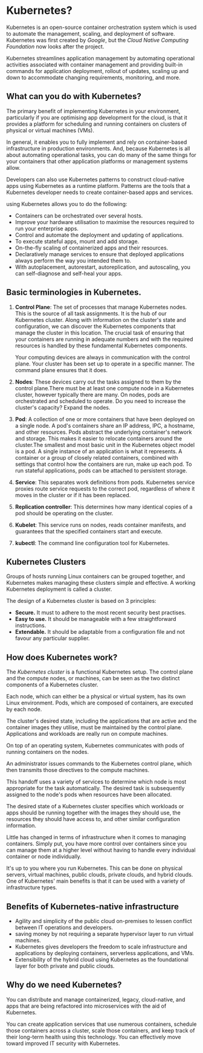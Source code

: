 # Kubernetes?

Kubernetes is an open-source container orchestration system which is used to automate the management, scaling, and deployment of software. Kubernetes was first created by *Google*, but the *Cloud Native Computing Foundation* now looks after the project.

Kubernetes streamlines application management by automating operational activities associated with container management and providing built-in commands for application deployment, rollout of updates, scaling up and down to accommodate changing requirements, monitoring, and more.

## What can you do with Kubernetes?

The primary benefit of implementing Kubernetes in your environment, particularly if you are optimising app development for the cloud, is that it provides a platform for scheduling and running containers on clusters of physical or virtual machines (VMs).

In general, it enables you to fully implement and rely on container-based infrastructure in production environments. And, because Kubernetes is all about automating operational tasks, you can do many of the same things for your containers that other application platforms or management systems allow.

Developers can also use Kubernetes patterns to construct cloud-native apps using Kubernetes as a runtime platform. Patterns are the tools that a Kubernetes developer needs to create container-based apps and services.

using Kubernetes allows you to do the following:

* Containers can be orchestrated over several hosts.
* Improve your hardware utilisation to maximise the resources required to run your enterprise apps.
* Control and automate the deployment and updating of applications.
* To execute stateful apps, mount and add storage.
* On-the-fly scaling of containerized apps and their resources.
* Declaratively manage services to ensure that deployed applications always perform the way you intended them to.
* With autoplacement, autorestart, autoreplication, and autoscaling, you can self-diagnose and self-heal your apps.

## Basic terminologies in Kubernetes.

1. **Control Plane**: The set of processes that manage Kubernetes nodes. This is the source of all task assignments. It is the hub of our Kubernetes cluster. Along with information on the cluster's state and configuration, we can discover the Kubernetes components that manage the cluster in this location. The crucial task of ensuring that your containers are running in adequate numbers and with the required resources is handled by these fundamental Kubernetes components.

   Your computing devices are always in communication with the control plane. Your cluster has been set up to operate in a specific manner. The command plane ensures that it does.
2. **Nodes**: These devices carry out the tasks assigned to them by the control plane.There must be at least one compute node in a Kubernetes cluster, however typically there are many. On nodes, pods are orchestrated and scheduled to operate. Do you need to increase the cluster's capacity? Expand the nodes.
3. **Pod**: A collection of one or more containers that have been deployed on a single node. A pod's containers share an IP address, IPC, a hostname, and other resources. Pods abstract the underlying container's network and storage. This makes it easier to relocate containers around the cluster.The smallest and most basic unit in the Kubernetes object model is a pod. A single instance of an application is what it represents. A container or a group of closely related containers, combined with settings that control how the containers are run, make up each pod. To run stateful applications, pods can be attached to persistent storage.
4. **Service**: This separates work definitions from pods. Kubernetes service proxies route service requests to the correct pod, regardless of where it moves in the cluster or if it has been replaced.
5. **Replication controller**: This determines how many identical copies of a pod should be operating on the cluster.
6. **Kubelet**: This service runs on nodes, reads container manifests, and guarantees that the specified containers start and execute.
7. **kubectl**: The command line configuration tool for Kubernetes.

## Kubernetes Clusters

Groups of hosts running Linux containers can be grouped together, and Kubernetes makes managing these clusters simple and effective. A working Kubernetes deployment is called a cluster.

The design of a Kubernetes cluster is based on 3 principles:

* **Secure.** It must to adhere to the most recent security best practises.
* **Easy to use.** It should be manageable with a few straightforward instructions.
* **Extendable.** It should be adaptable from a configuration file and not favour any particular supplier.

## How does Kubernetes work?

The *Kubernetes cluster* is a functional Kubernetes setup. The control plane and the compute nodes, or machines, can be seen as the two distinct components of a Kubernetes cluster.

Each node, which can either be a physical or virtual system, has its own Linux environment. Pods, which are composed of containers, are executed by each node.

The cluster's desired state, including the applications that are active and the container images they utilise, must be maintained by the control plane. Applications and workloads are really run on compute machines.

On top of an operating system, Kubernetes communicates with pods of running containers on the nodes.

An administrator issues commands to the Kubernetes control plane, which then transmits those directives to the compute machines.

This handoff uses a variety of services to determine which node is most appropriate for the task automatically. The desired task is subsequently assigned to the node's pods when resources have been allocated.

The desired state of a Kubernetes cluster specifies which workloads or apps should be running together with the images they should use, the resources they should have access to, and other similar configuration information.

Little has changed in terms of infrastructure when it comes to managing containers. Simply put, you have more control over containers since you can manage them at a higher level without having to handle every individual container or node individually.

It's up to you where you run Kubernetes. This can be done on physical servers, virtual machines, public clouds, private clouds, and hybrid clouds. One of Kubernetes' main benefits is that it can be used with a variety of infrastructure types.

## Benefits of Kubernetes-native infrastructure

* Agility and simplicity of the public cloud on-premises to lessen conflict between IT operations and developers.
* saving money by not requiring a separate hypervisor layer to run virtual machines.
* Kubernetes gives developers the freedom to scale infrastructure and applications by deploying containers, serverless applications, and VMs.
* Extensibility of the hybrid cloud using Kubernetes as the foundational layer for both private and public clouds.

## Why do we need Kubernetes?

You can distribute and manage containerized, legacy, cloud-native, and apps that are being refactored into microservices with the aid of Kubernetes.

You can create application services that use numerous containers, schedule those containers across a cluster, scale those containers, and keep track of their long-term health using this technology. You can effectively move toward improved IT security with Kubernetes.
